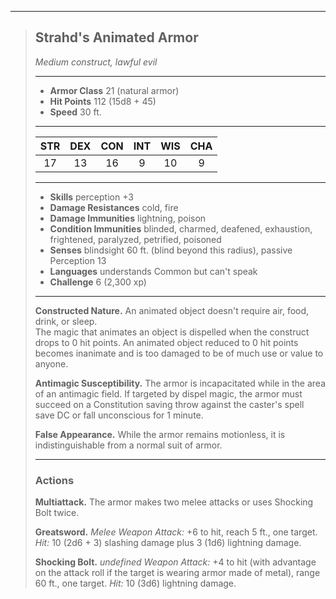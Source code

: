 ***
> ## Strahd's Animated Armor
> *Medium construct, lawful evil*
> 
> ***
> 
> - **Armor Class** 21 (natural armor)
> - **Hit Points** 112 (15d8 + 45)
> - **Speed** 30 ft.
> 
> ***
> 
> |STR|DEX|CON|INT|WIS|CHA|
> |:---:|:---:|:---:|:---:|:---:|:---:|
> |17|13|16|9|10|9|
> 
> ***
> 
> - **Skills** perception +3
> - **Damage Resistances** cold, fire
> - **Damage Immunities** lightning, poison
> - **Condition Immunities** blinded, charmed, deafened, exhaustion, frightened, paralyzed, petrified, poisoned
> - **Senses** blindsight 60 ft. (blind beyond this radius), passive Perception 13
> - **Languages** understands Common but can't speak
> - **Challenge** 6 (2,300 xp)
> 
> ***
> 
> **Constructed Nature.** An animated object doesn't require air, food, drink, or sleep.  
> The magic that animates an object is dispelled when the construct drops to 0 hit points. An animated object reduced to 0 hit points becomes inanimate and is too damaged to be of much use or value to anyone.
> 
> **Antimagic Susceptibility.** The armor is incapacitated while in the area of an antimagic field. If targeted by dispel magic, the armor must succeed on a Constitution saving throw against the caster's spell save DC or fall unconscious for 1 minute.
> 
> **False Appearance.** While the armor remains motionless, it is indistinguishable from a normal suit of armor.
> 
> ***
> 
> ### Actions
> **Multiattack.** The armor makes two melee attacks or uses Shocking Bolt twice.
> 
> **Greatsword.** *Melee Weapon Attack:* +6 to hit, reach 5 ft., one target. *Hit:* 10 (2d6 + 3) slashing damage plus 3 (1d6) lightning damage.
> 
> **Shocking Bolt.** *undefined Weapon Attack:* +4 to hit (with advantage on the attack roll if the target is wearing armor made of metal), range 60 ft., one target. *Hit:* 10 (3d6) lightning damage.
